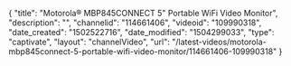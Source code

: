 {
    "title": "Motorola&reg; MBP845CONNECT 5&quot; Portable WiFi Video Monitor",
    "description": "",
    "channelid": "114661406",
    "videoid": "109990318",
    "date_created": "1502522716",
    "date_modified": "1504299033",
    "type": "captivate",
    "layout": "channelVideo",
    "url": "\/latest-videos\/motorola-mbp845connect-5-portable-wifi-video-monitor\/114661406-109990318"
}